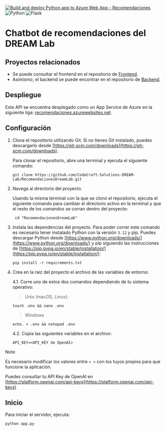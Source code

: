 [![Build and deploy Python app to Azure Web App - Recomendaciones](https://github.com/CodeCraft-Solutions-DREAM-Lab/RecomendacionesDreamLab/actions/workflows/main_recomendaciones.yml/badge.svg)](https://github.com/CodeCraft-Solutions-DREAM-Lab/RecomendacionesDreamLab/actions/workflows/main_recomendaciones.yml)
![Python](https://img.shields.io/badge/python-3670A0?style=for-the-badge&logo=python&logoColor=ffdd54) ![Flask](https://img.shields.io/badge/flask-%23000.svg?style=for-the-badge&logo=flask&logoColor=white)

# Chatbot de recomendaciones del DREAM Lab

## Proyectos relacionados

-   Se puede consultar el frontend en el repositorio de [Frontend](https://github.com/CodeCraft-Solutions-DREAM-Lab/Front-End).
-   Asimismo, el backend se puede encontrar en el repositorio de [Backend](https://github.com/CodeCraft-Solutions-DREAM-Lab/Back-End).

## Despliegue

Este API se encuentra desplegado como un App Service de Azure en la siguiente liga: [recomendaciones.azurewebsites.net](recomendaciones.azurewebsites.net).

## Configuración

1. Clona el repositorio utilizando Git. Si no tienes Git instalado, puedes descargarlo desde [https://git-scm.com/downloads](https://git-scm.com/downloads).

    Para clonar el repositorio, abre una terminal y ejecuta el siguiente comando:

    ```
    git clone https://github.com/CodeCraft-Solutions-DREAM-Lab/RecomendacionesDreamLab.git
    ```

2. Navega al directorio del proyecto.

    Usando la misma terminal con la que se clonó el repositorio, ejecuta el siguiente comando para cambiar el directorio activo en la terminal y que el resto de los comandos se corran dentro del proyecto:

    ```
     cd "RecomendacionesDreamLab"
    ```

3. Instala las dependencias del proyecto. Para poder correr este comando es necesario tener instalado Python con la versión `3.12` y pip. Puedes descargar Python desde [https://www.python.org/downloads/](https://www.python.org/downloads/) y pip siguiendo las instrucciones de [https://pip.pypa.io/en/stable/installation/](https://pip.pypa.io/en/stable/installation/):

    ```
    pip install -r requirements.txt
    ```

4. Crea en la raiz del proyecto el archivo de las variables de entorno:

    4.1. Corre uno de estos dos comandos dependiendo de tu sistema operativo:

    > Unix (macOS, Linux):

    ```
    touch .env && nano .env
    ```

    > Windows

    ```
    echo. > .env && notepad .env
    ```

    4.2. Copia las siguientes variables en el archivo:

    ```
    API_KEY=<API_KEY de OpenAI>
    ```

> [!NOTE]
> Es necesario modificar los valores entre `< >` con los tuyos propios para que funcione la aplicación.
>
> Puedes consultar tu API Key de OpenAI en [https://platform.openai.com/api-keys](https://platform.openai.com/api-keys)

## Inicio

Para iniciar el servidor, ejecuta:

```
python app.py
```
